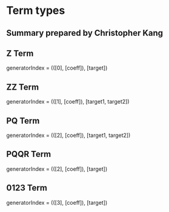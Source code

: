 # Term types

## Summary prepared by Christopher Kang

## Z Term

generatorIndex = (([0], [coeff]), [target])

## ZZ Term

generatorIndex = (([1], [coeff]), [target1, target2])

## PQ Term

generatorIndex = (([2], [coeff]), [target1, target2])

## PQQR Term

generatorIndex = (([2], [coeff]), [target])

## 0123 Term

generatorIndex = (([3], [coeff]), [target])

